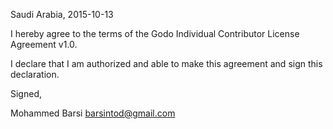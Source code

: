 Saudi Arabia, 2015-10-13

I hereby agree to the terms of the Godo Individual Contributor License
Agreement v1.0.

I declare that I am authorized and able to make this agreement and sign this
declaration.

Signed,

Mohammed Barsi barsintod@gmail.com
